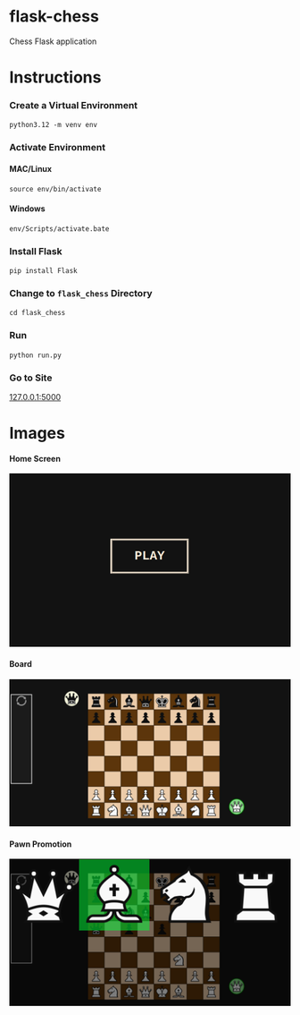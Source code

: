 # flask-chess
Chess Flask application

# Instructions
### Create a Virtual Environment
```
python3.12 -m venv env
```
### Activate Environment
#### MAC/Linux
```
source env/bin/activate
```
#### Windows
```
env/Scripts/activate.bate
```
### Install Flask
```
pip install Flask
```
### Change to `flask_chess` Directory
```
cd flask_chess
```
### Run
```
python run.py
```
### Go to Site
[127.0.0.1:5000](http://127.0.0.1:5000)

# Images
#### Home Screen
<img src="docs/images/play_screen.png"/>

#### Board
<img src="docs/images/board.png"/>

#### Pawn Promotion
<img src="docs/images/promtion.png"/>
